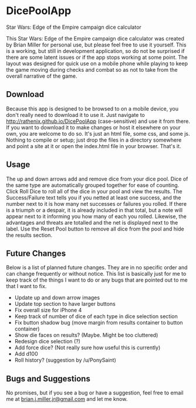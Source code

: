 DicePoolApp
===========

Star Wars: Edge of the Empire campaign dice calculator

This Star Wars: Edge of the Empire campaign dice calculator was created by Brian Miller for personal use, but please feel free to use it yourself. This is a working, but still in development application, so do not be surprised if there are some latent issues or if the app stops working at some point. The layout was designed for quick use on a mobile phone while playing to keep the game moving during checks and combat so as not to take from the overall narrative of the game.

Download
------------------------
Because this app is designed to be browsed to on a mobile device, you don't really need to download it to use it. Just navigate to http://rathenix.github.io/DicePoolApp (case-sensitive) and use it from there. If you want to download it to make changes or host it elsewhere on your own, you are welcome to do so. It's just an html file, some css, and some js. Nothing to compile or setup; just drop the files in a directory somewhere and point a site at it or open the index.html file in your browser. That's it.

Usage
------------------------
The up and down arrows add and remove dice from your dice pool. Dice of the same type are automatically grouped together for ease of counting. Click Roll Dice to roll all of the dice in your pool and view the results. The Success/Failure text tells you if you netted at least one success, and the number next to it is how many net successes or failures you rolled. If there is a triumph or a despair, it is already included in that total, but a note will appear next to it informing you how many of each you rolled. Likewise, the advantages and threats are totalled and the net is displayed next to the label. Use the Reset Pool button to remove all dice from the pool and hide the results section.

Future Changes
------------------------
Below is a list of planned future changes. They are in no specific order and can change frequently or without notice. This list is basically just for me to keep track of the things I want to do or any bugs that are pointed out to me that I want to fix.
- Update up and down arrow images
- Update top section to have larger buttons
- Fix overall size for iPhone 4
- Keep track of number of dice of each type in dice selection section
- Fix button shadow bug (move margin from results container to button container)
- Show die faces on results? (Maybe. Might be too cluttered)
- Redesign dice selection (?)
- Add force dice? (Not really sure how useful this is currently)
- Add d100
- Roll history? (suggestion by /u/PonySaint)

Bugs and Suggestions
------------------------
No promises, but if you see a bug or have a suggestion, feel free to email me at brian.j.miller.jr@gmail.com and let me know. 
